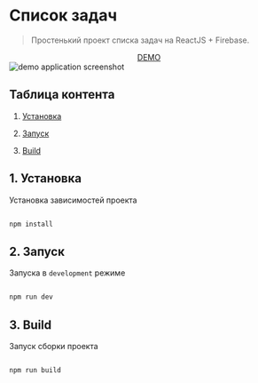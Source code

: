 # Список задач

> Простенький проект списка задач на ReactJS + Firebase.

<div align="center"><a href="https://womanup-c18d9.web.app/">DEMO</a></div>

<img src="https://skr.sh/i/221122/FgA1EcbU.jpg?download=1&name=%D0%A1%D0%BA%D1%80%D0%B8%D0%BD%D1%88%D0%BE%D1%82%2022-11-2022%2009:41:18.jpg" alt="demo application screenshot"/>

## Таблица контента

1.  [Установка](#1-Установка)

2.  [Запуск](#2-Запуск)

3.  [Build](#3-build)

## 1. Установка

Установка зависимостей проекта

```sh

npm install

```

## 2. Запуск

Запуска в `development` режиме

```sh

npm run dev

```

## 3. Build

Запуск сборки проекта

```sh

npm run build

```
